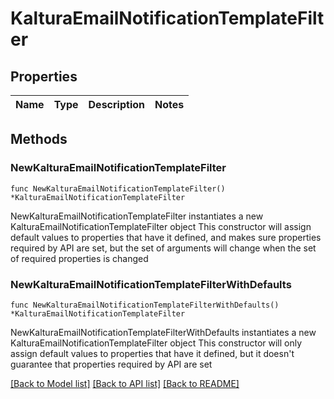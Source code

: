 # KalturaEmailNotificationTemplateFilter

## Properties

Name | Type | Description | Notes
------------ | ------------- | ------------- | -------------

## Methods

### NewKalturaEmailNotificationTemplateFilter

`func NewKalturaEmailNotificationTemplateFilter() *KalturaEmailNotificationTemplateFilter`

NewKalturaEmailNotificationTemplateFilter instantiates a new KalturaEmailNotificationTemplateFilter object
This constructor will assign default values to properties that have it defined,
and makes sure properties required by API are set, but the set of arguments
will change when the set of required properties is changed

### NewKalturaEmailNotificationTemplateFilterWithDefaults

`func NewKalturaEmailNotificationTemplateFilterWithDefaults() *KalturaEmailNotificationTemplateFilter`

NewKalturaEmailNotificationTemplateFilterWithDefaults instantiates a new KalturaEmailNotificationTemplateFilter object
This constructor will only assign default values to properties that have it defined,
but it doesn't guarantee that properties required by API are set


[[Back to Model list]](../README.md#documentation-for-models) [[Back to API list]](../README.md#documentation-for-api-endpoints) [[Back to README]](../README.md)



